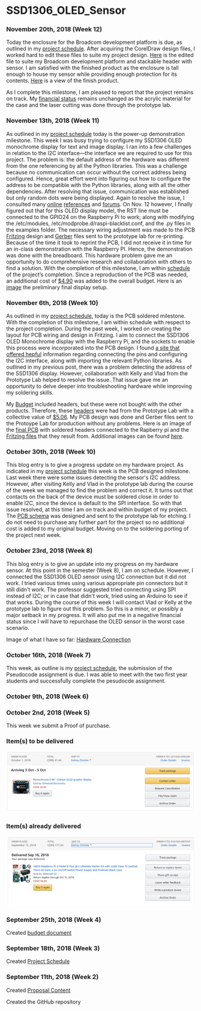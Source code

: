 
SSD1306_OLED_Sensor
===============

### November 20th, 2018 (Week 12)

Today the enclosure for the Broadcom development platform is due, as outlined in my [project schedule](https://github.com/dchristie75/SSD1306-Monochrome-OLED/blob/master/Documentation/Project_Schedule.mpp). After acquiring the CorelDraw design files, I worked hard to edit these files to suite my project design. [Here](https://github.com/dchristie75/SSD1306-Monochrome-OLED/blob/master/Documentation/Pi2Case.cdr) is the edited file to suite my Broadcom development platform and stackable header with sensor. I am satisfied with the finished product as the enclosure is tall enough to house my sensor while providing enough protection for its contents. [Here](https://github.com/dchristie75/SSD1306-Monochrome-OLED/blob/master/Index_src/PiCase.jpg) is a view of the finish product.

As I complete this milestone, I am pleased to report that the project remains on track. My [financial status](https://github.com/dchristie75/SSD1306-Monochrome-OLED/blob/master/Documentation/Hardware_Production_Budget.xlsx) remains unchanged as the acrylic material for the case and the laser cutting was done through the prototype lab.


### November 13th, 2018 (Week 11)

As outlined in my [project schedule](https://github.com/dchristie75/SSD1306-Monochrome-OLED/blob/master/Documentation/Project_Schedule.mpp) today is the power-up demonstration milestone. This week I was busy trying to configure my SSD1306 OLED monochrome display for text and image display. I ran into a few challenges in relation to the I2C interface—the interface we are required to use for this project. The problem is: the default address of the hardware was different from the one referencing by all the Python libraries. This was a challenge because no communication can occur without the correct address being configured. Hence, great effort went into figuring out how to configure the address to be compatible with the Python libraries, along with all the other dependencies. After resolving that issue, communication was established but only random dots were being displayed. Again to resolve the issue, I consulted many [online]( https://www.raspberrypi-spy.co.uk/2018/04/i2c-oled-display-module-with-raspberry-pi/#comment-227572) [references]( http://hallard.me/adafruit-ssd1306-oled-display-driver-for-raspberry-pi/) and [forums](https://forums.adafruit.com/viewtopic.php?f=57&t=132871&p=659887&hilit=ssd1306+OLED+raspberry+pi#p659887). On Nov. 12 however, I finally figured out that for this OLED display model, the RST line must be connected to the GPIO24 on the Raspberry Pi to work; along with modifying the /etc/modules, /etc/modprobe.d/raspi-blacklist.conf, and the .py files in the examples folder. The necessary wiring adjustment was made to the PCB [Fritzing](https://github.com/dchristie75/SSD1306-Monochrome-OLED/blob/master/Documentation/SSD1306_Wiring_Final.fzz) design and [Gerber](https://github.com/dchristie75/SSD1306-Monochrome-OLED/blob/master/Documentation/SSD1306_Gerber_Files.rar) files sent to the prototype lab for re-printing. Because of the time it took to reprint the PCB, I did not receive it in time for an in-class demonstration with the Raspberry PI. Hence, the demonstration was done with the breadboard. This hardware problem gave me an opportunity to do comprehensive research and collaboration with others to find a solution. With the completion of this milestone, I am within [schedule](https://github.com/dchristie75/SSD1306-Monochrome-OLED/blob/master/Documentation/Project_Schedule.mpp) of the project’s completion. Since a reproduction of the PCB was needed, an additional cost of [$4.90](https://www.seeedstudio.com/fusion.html) was added to the overall budget. Here is an [image](https://github.com/dchristie75/SSD1306-Monochrome-OLED/blob/master/Index_src/20181113_000239.jpg) the preliminary final display setup.


### November 6th, 2018 (Week 10)

As outlined in my [project schedule](https://github.com/dchristie75/SSD1306-Monochrome-OLED/blob/master/Documentation/Project_Schedule.mpp), today is the PCB soldered milestone. With the completion of this milestone, I am within schedule with respect to the project completion. During the past week, I worked on creating the layout for PCB wiring and design in Fritzing. I aim to connect the SSD1306 OLED Monochrome display with the Raspberry Pi, and the sockets to enable this process were incorporated into the PCB design. I found [a site that offered hepful](https://www.raspberrypi-spy.co.uk/2018/04/i2c-oled-display-module-with-raspberry-pi/) information regarding connecting the pins and configuring the I2C interface, along with importing the relevant Python libraries. As outlined in my previous post, there was a problem detecting the address of the SSD1306 display. However, collaboration with Kelly and Vlad from the Prototype Lab helped to resolve the issue. That issue gave me an opportunity to delve deeper into troubleshooting hardware while improving my soldering skills. 

My [Budget](https://github.com/dchristie75/SSD1306-Monochrome-OLED/blob/master/Documentation/Hardware_Production_Budget.xlsx) included headers, but these were not bought with the other products. Therefore, these [headers](https://www.digikey.ca/product-detail/en/sullins-connector-solutions/PPTC081LFBN-RC/S7006-ND/810147) were had from the Prototype Lab with a collective value of [$5.06](https://www.digikey.ca/product-detail/en/adafruit-industries-llc/2223/1528-1385-ND/5629433). My PCB design was done and Gerber files sent to the Protoype Lab for production without any problems. Here is an image of the [final PCB](https://github.com/dchristie75/SSD1306-Monochrome-OLED/blob/master/images/pcb.jpg) with soldered headers connected to the Rapberry pi and the [Fritzing files](https://github.com/dchristie75/SSD1306-Monochrome-OLED/blob/master/Documentation/SSD1306_Wiring_Final.fzz) that they result from. Additional images can be found [here](https://github.com/dchristie75/SSD1306-Monochrome-OLED/tree/master/Index_src).


### October 30th, 2018 (Week 10)

This blog entry is to give a progress update on my hardware project. As indicated in my [project schedule](https://github.com/dchristie75/SSD1306-Monochrome-OLED/blob/master/Documentation/Project_Schedule.mpp) this week is the PCB designed milestone. Last week there were some issues detecting the sensor's I2C address. However, after visiting Kelly and Vlad in the prototype lab during the course of the week we managed to find the problem and correct it. It turns out that contacts on the back of the device must be soldered close in order to enable I2C, since the device is default to the SPI interface. So with that issue resolved, at this time I am on track and within budget of my project. The [PCB schema](https://github.com/dchristie75/SSD1306-Monochrome-OLED/blob/master/Index_src/SSD1306_Wiring_Final_pcb.jpg) was designed and sent to the prototype lab for etching. I do not need to purchase any further part for the project so no additional cost is added to my original budget. Moving on to the soldering porting of the project next week.


### October 23rd, 2018 (Week 8)

This blog entry is to give an update into my progress on my hardware sensor. At this point in the semester (Week 8), I am on schedule. However, I connected the SSD1306 OLED sensor using I2C connection but it did not work. I tried various times using various appropriate pin connectors but it still didn't work. The professor suggested tried connecting using SPI instead of I2C; or in case that didn't work, tried using an Arduino to see if that works. During the course of this week I will contact Vlad or Kelly at the prototype lab to figure out this problem. So this is a minor, or possibly a major setback in my progress. It will also put me in a negative financial status since I will have to repurchase the OLED sensor in the worst case scenario.

Image of what I have so far:
[Hardware Connection](hardware.png)


### October 16th, 2018 (Week 7)

This week, as outline is my [project schedule](https://github.com/dchristie75/SSD1306-Monochrome-OLED/blob/master/Documentation/Project_Schedule.mpp), the submission of the Pseudocode assignment is due. I was able to meet with the two first year students and successfully complete the pesudocde assignment. 


### October 9th, 2018 (Week 6) 


### October 2nd, 2018 (Week 5)

This week we submit a Proof of purchase. 

### Item(s) to be delivered
![Item(s) to be delivered this week](Index_src/oled_display.PNG)

### Item(s) already delivered
![Item(s) already delivered to recipient](Index_src/pi.png)


### September 25th, 2018 (Week 4)

Created [budget document](Documentation/Hardware_Production_Budget.xlsx)


### September 18th, 2018 (Week 3)

Created [Project Schedule](Documentation/Project_Schedule.mpp)


### September 11th, 2018 (Week 2)

Created [Proposal Content](Documentation/Proposal_Content.xlsx)

Created the GitHub repository

